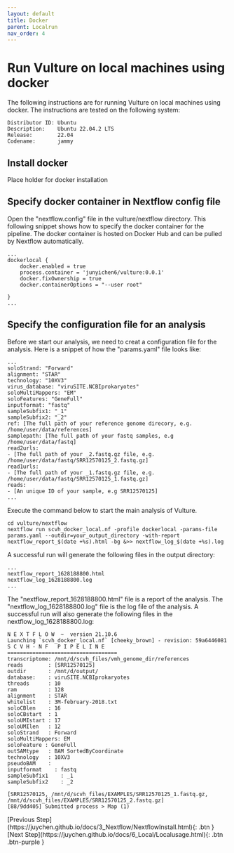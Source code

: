 ```yaml
---
layout: default
title: Docker
parent: Localrun
nav_order: 4
---
```

# Run Vulture on local machines using docker 

The following instructions are for running Vulture on local machines using docker. The instructions are tested on the following system:

```shell
Distributor ID: Ubuntu
Description:    Ubuntu 22.04.2 LTS
Release:        22.04
Codename:       jammy
```

## Install docker    

Place holder for docker installation

## Specify docker container in Nextflow config file

Open the "nextflow.config" file in the vulture/nextflow directory. This following snippet shows how to specify the docker container for the pipeline. The docker container is hosted on Docker Hub and can be pulled by Nextflow automatically. 

```shell
...
dockerlocal {
    docker.enabled = true
    process.container = 'junyichen6/vulture:0.0.1'
    docker.fixOwnership = true
    docker.containerOptions = "--user root"

}
...

```
## Specify the configuration file for an analysis

Before we start our analysis, we need to creat a configuration file for the analysis. Here is a snippet of how the "params.yaml" file looks like:

```shell
...
soloStrand: "Forward"
alignment: "STAR"
technology: "10XV3"
virus_database: "viruSITE.NCBIprokaryotes"
soloMultiMappers: "EM"
soloFeatures: "GeneFull"
inputformat: "fastq"
sampleSubfix1: "_1"
sampleSubfix2: "_2"
ref: [The full path of your reference genome direcory, e.g. /home/user/data/references]
samplepath: [The full path of your fastq samples, e.g /home/user/data/fastq]
read2urls:
- [The full path of your _2.fastq.gz file, e.g. /home/user/data/fastq/SRR12570125_2.fastq.gz]
read1urls:
- [The full path of your _1.fastq.gz file, e.g. /home/user/data/fastq/SRR12570125_1.fastq.gz]
reads:
- [An unique ID of your sample, e.g SRR12570125]
...
```

Execute the command below to start the main analysis of Vulture.

```shell
cd vulture/nextflow
nextflow run scvh_docker_local.nf -profile dockerlocal -params-file params.yaml --outdir=your_output_directory -with-report nextflow_report_$(date +%s).html -bg &>> nextflow_log_$(date +%s).log
```

A successful run will generate the following files in the output directory:

```shell
...
nextflow_report_1628188800.html
nextflow_log_1628188800.log
...
```
The "nextflow_report_1628188800.html" file is a report of the analysis. The "nextflow_log_1628188800.log" file is the log file of the analysis. A successful run will also generate the following files in the nextflow_log_1628188800.log:

```shell
N E X T F L O W  ~  version 21.10.6
Launching `scvh_docker_local.nf` [cheeky_brown] - revision: 59a6446081
S C V H - N F   P I P E L I N E
===================================
transcriptome: /mnt/d/scvh_files/vmh_genome_dir/references
reads        : [SRR12570125]
outdir       : /mnt/d/output/
database:    : viruSITE.NCBIprokaryotes
threads      : 10 
ram          : 128 
alignment    : STAR 
whitelist    : 3M-february-2018.txt 
soloCBlen    : 16 
soloCBstart  : 1 
soloUMIstart : 17 
soloUMIlen   : 12 
soloStrand   : Forward 
soloMultiMappers: EM 
soloFeature : GeneFull 
outSAMtype   : BAM SortedByCoordinate 
technology   : 10XV3 
pseudoBAM    : 
inputformat    : fastq 
sampleSubfix1    : _1 
sampleSubfix2    : _2 

[SRR12570125, /mnt/d/scvh_files/EXAMPLES/SRR12570125_1.fastq.gz, /mnt/d/scvh_files/EXAMPLES/SRR12570125_2.fastq.gz]
[88/9dd405] Submitted process > Map (1)

```

<div class="code-example" markdown="1">
[Previous Step](https://juychen.github.io/docs/3_Nextflow/NextflowInstall.html){: .btn }
[Next Step](https://juychen.github.io/docs/6_Local/Localusage.html){: .btn .btn-purple }
</div>